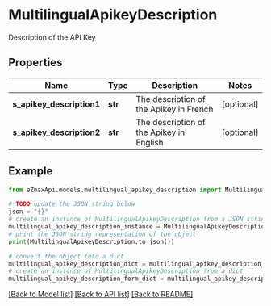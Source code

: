 # MultilingualApikeyDescription

Description of the API Key

## Properties

Name | Type | Description | Notes
------------ | ------------- | ------------- | -------------
**s_apikey_description1** | **str** | The description of the Apikey in French | [optional] 
**s_apikey_description2** | **str** | The description of the Apikey in English | [optional] 

## Example

```python
from eZmaxApi.models.multilingual_apikey_description import MultilingualApikeyDescription

# TODO update the JSON string below
json = "{}"
# create an instance of MultilingualApikeyDescription from a JSON string
multilingual_apikey_description_instance = MultilingualApikeyDescription.from_json(json)
# print the JSON string representation of the object
print(MultilingualApikeyDescription.to_json())

# convert the object into a dict
multilingual_apikey_description_dict = multilingual_apikey_description_instance.to_dict()
# create an instance of MultilingualApikeyDescription from a dict
multilingual_apikey_description_form_dict = multilingual_apikey_description.from_dict(multilingual_apikey_description_dict)
```
[[Back to Model list]](../README.md#documentation-for-models) [[Back to API list]](../README.md#documentation-for-api-endpoints) [[Back to README]](../README.md)


